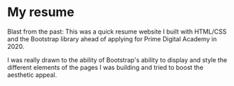 # My resume

Blast from the past: This was a quick resume website I built with HTML/CSS and the Bootstrap library ahead of applying for Prime Digital Academy in 2020.

I was really drawn to the ability of Bootstrap's ability to display and style the different elements of the pages I was building and tried to boost the aesthetic appeal.
